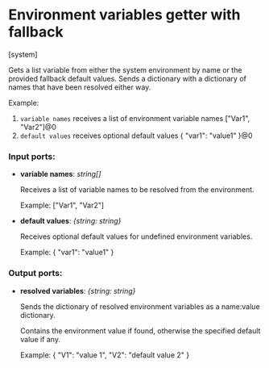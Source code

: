 # Environment variables getter with fallback

[system]

Gets a list variable from either the system environment by name or the provided fallback default values. Sends a dictionary with a dictionary of names that have been resolved either way.

Example: 
1. `variable names` receives a list of environment variable names ["Var1", "Var2"]@0
2. `default values` receives optional default values { "var1": "value1" }@0

### Input ports:

* __variable names__: _string[]_

    Receives a list of variable names to be resolved from the environment.
    
    Example:
    ["Var1", "Var2"]



* __default values__: _{string: string}_

    Receives optional default values for undefined environment variables.
    
    Example:
    { "var1": "value1" }



### Output ports:

* __resolved variables__: _{string: string}_

    Sends the dictionary of resolved environment variables as a name:value dictionary.
    
    Contains the environment value if found, otherwise the specified default value if any.
    
    
    Example:
    {
      "V1": "value 1",
      "V2": "default value 2"
    }



